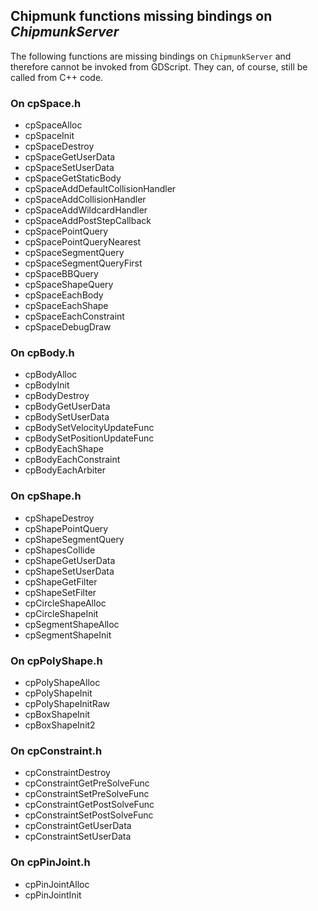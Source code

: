 ## Chipmunk functions missing bindings on _ChipmunkServer_

The following functions are missing bindings on `ChipmunkServer` and therefore cannot be invoked from GDScript. They can, of course, still be called from C++ code.

### On cpSpace.h

- cpSpaceAlloc
- cpSpaceInit
- cpSpaceDestroy
- cpSpaceGetUserData
- cpSpaceSetUserData
- cpSpaceGetStaticBody
- cpSpaceAddDefaultCollisionHandler
- cpSpaceAddCollisionHandler
- cpSpaceAddWildcardHandler
- cpSpaceAddPostStepCallback
- cpSpacePointQuery
- cpSpacePointQueryNearest
- cpSpaceSegmentQuery
- cpSpaceSegmentQueryFirst
- cpSpaceBBQuery
- cpSpaceShapeQuery
- cpSpaceEachBody
- cpSpaceEachShape
- cpSpaceEachConstraint
- cpSpaceDebugDraw

### On cpBody.h

- cpBodyAlloc
- cpBodyInit
- cpBodyDestroy
- cpBodyGetUserData
- cpBodySetUserData
- cpBodySetVelocityUpdateFunc
- cpBodySetPositionUpdateFunc
- cpBodyEachShape
- cpBodyEachConstraint
- cpBodyEachArbiter

### On cpShape.h

- cpShapeDestroy
- cpShapePointQuery
- cpShapeSegmentQuery
- cpShapesCollide
- cpShapeGetUserData
- cpShapeSetUserData
- cpShapeGetFilter
- cpShapeSetFilter
- cpCircleShapeAlloc
- cpCircleShapeInit
- cpSegmentShapeAlloc
- cpSegmentShapeInit

### On cpPolyShape.h

- cpPolyShapeAlloc
- cpPolyShapeInit
- cpPolyShapeInitRaw
- cpBoxShapeInit
- cpBoxShapeInit2

### On cpConstraint.h

- cpConstraintDestroy
- cpConstraintGetPreSolveFunc
- cpConstraintSetPreSolveFunc
- cpConstraintGetPostSolveFunc
- cpConstraintSetPostSolveFunc
- cpConstraintGetUserData
- cpConstraintSetUserData

### On cpPinJoint.h

- cpPinJointAlloc
- cpPinJointInit
